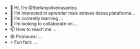 - 👋 Hi, I’m @Stefanyoliveirasantos
- 👀 I’m interested in aprender mais atráves dessa plataforma...
- 🌱 I’m currently learning ...
- 💞️ I’m looking to collaborate on ...
- 📫 How to reach me ...
- 😄 Pronouns: ...
- ⚡ Fun fact: ...

<!---
Stefanyoliveirasantos/Stefanyoliveirasantos is a ✨ special ✨ repository because its `README.md` (this file) appears on your GitHub profile.
You can click the Preview link to take a look at your changes.
--->

